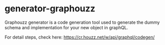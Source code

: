 # generator-graphouzz

Graphouzz generator is a code generation tool used to generate the dummy schema and implementation for your new object in graphQL.

For detail steps, check here: https://cr.houzz.net/w/api/graphql/codegen/
